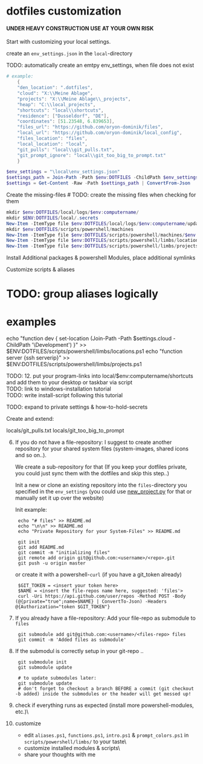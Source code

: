 # dotfiles customization

#### UNDER HEAVY CONSTRUCTION USE AT YOUR OWN RISK ########

Start with customizing your local settings.

create an `env_settings.json` in the `local`-directory

TODO: automatically create an emtpy env_settings, when file does not exist

```powershell
# example:
    {
    "den_location": ".dotfiles",
    "cloud": "X:\\Meine Ablage",
    "projects": "X:\\Meine Ablage\\_projects",
    "heap": "C:\\local_projects",
    "shortcuts": "local\\shortcuts",
    "residence": ["Dusseldorf", "DE"],
    "coordinates": [51.23548, 6.839653],
    "files_url": "https://github.com/oryon-dominik/files",
    "local_url": "https://github.com/oryon-dominik/local_config",
    "files_location": "files",
    "local_location": "local",
    "git_pulls": "local\\git_pulls.txt",
    "git_prompt_ignore": "local\\git_too_big_to_prompt.txt"
    }
```


```powershell
$env_settings = "\local\env_settings.json"
$settings_path = Join-Path -Path $env:DOTFILES -ChildPath $env_settings
$settings = Get-Content -Raw -Path $settings_path | ConvertFrom-Json
```

Create the missing-files  # TODO: create the missing files when checking for them

```powershell
mkdir $env:DOTFILES/local/logs/$env:computername/
mkdir $ENV:DOTFILES/local/.secrets
New-Item -ItemType file $env:DOTFILES/local/logs/$env:computername/updates.log
mkdir $env:DOTFILES/scripts/powershell/machines
New-Item -ItemType file $env:DOTFILES/scripts/powershell/machines/$env:computername.ps1
New-Item -ItemType file $env:DOTFILES/scripts/powershell/limbs/locations.ps1
New-Item -ItemType file $env:DOTFILES/scripts/powershell/limbs/projects.ps1
```

Install Additional packages & powershell Modules, place additional symlinks

Customize scripts & aliases

# TODO: group aliases logically

# examples
echo "function dev { set-location (Join-Path -Path $settings.cloud -ChildPath '\Development') }" >> $ENV:DOTFILES/scripts/powershell/limbs/locations.ps1
echo "function server {ssh serverip}" >> $ENV:DOTFILES/scripts/powershell/limbs/projects.ps1


TODO: 12. put your program-links into local/$env:computername/shortcuts and add them to your desktop or taskbar via script\
TODO: link to windows-installation tutorial\
TODO: write install-script following this tutorial

TODO: expand to private settings & how-to-hold-secrets

Create and extend:

locals/git_pulls.txt
locals/git_too_big_to_prompt


6. If you do not have a file-repository: I suggest to create another repository for your shared system files (system-images, shared icons and so on..).

    We create a sub-repository for that (If you keep your dotfiles private, you could just sync them with the dotfiles and skip this step..)

    Init a new or clone an existing repository into the `files`-directory you specified in the `env_settings` (you could use [new_project.py](../scripts/python/new_project.py) for that or manually set it up over the website)

    Init example:

        echo "# files" >> README.md
        echo "\n\n" >> README.md
        echo "Private Repository for your System-Files" >> README.md

        git init
        git add README.md
        git commit -m "initializing files"
        git remote add origin git@github.com:<username>/<repo>.git
        git push -u origin master

    or create it with a powershell-`curl` (if you have a git_token already)

        $GIT_TOKEN = <insert your token here>
        $NAME = <insert the file-repos name here, suggested: 'files'>
        curl -Uri https://api.github.com/user/repos -Method POST -Body (@{private="true";name=$NAME} | ConvertTo-Json) -Headers @{Authorization="token $GIT_TOKEN"}



7. If you already have a file-repository: Add your file-repo as submodule to `files`

        git submodule add git@github.com:<username>/<files-repo> files
        git commit -m 'Added files as submodule'


8. If the submodul is correctly setup in your git-repo ..

        git submodule init
        git submodule update

        # to update submodules later:
        git submodule update
        # don't forget to checkout a branch BEFORE a commit (git checkout -b added) inside the submodules or the header will get messed up!


9. check if everything runs as expected (install more powershell-modules, etc.)\

10. customize

    - edit `aliases.ps1`, `functions.ps1`, `intro.ps1` & `prompt_colors.ps1` in `scripts/powershell/limbs/` to your taste\
    - customize installed modules & scripts\
    - share your thoughts with me
